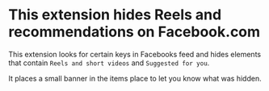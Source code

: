 # This extension hides Reels and recommendations on Facebook.com

This extension looks for certain keys in Facebooks feed and hides elements that contain `Reels and short videos` and `Suggested for you`.  

It places a small banner in the items place to let you know what was hidden.  